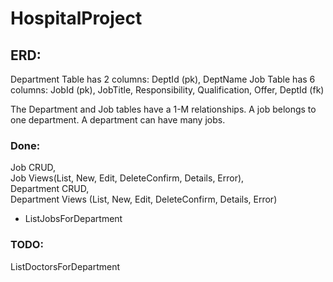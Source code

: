 # HospitalProject

## ERD:
Department Table has 2 columns: DeptId (pk), DeptName
Job Table has 6 columns: JobId (pk), JobTitle, Responsibility, Qualification, Offer, DeptId (fk)

The Department and Job tables have a 1-M relationships. A job belongs to one department. A department can have many jobs.

### Done:
Job CRUD, \
Job Views(List, New, Edit, DeleteConfirm, Details, Error),\
Department CRUD,\
Department Views (List, New, Edit, DeleteConfirm, Details, Error)
 - ListJobsForDepartment

### TODO:
ListDoctorsForDepartment




